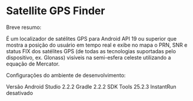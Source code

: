 # Satellite GPS Finder 

Breve resumo:

É um localizador de satélites GPS para Android API 19 ou superior que mostra a posição do usuário em tempo real e exibe no mapa o PRN, SNR e status FIX dos satélites GPS (de todas as tecnologias suportadas pelo dispositivo, ex. Glonass) visíveis na semi-esfera celeste utilizando a equação de Mercator.

Configurações do ambiente de desenvolvimento:

Versão Android Studio 2.2.2
Gradle 2.2.2
SDK Tools 25.2.3
InstantRun desativado
